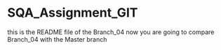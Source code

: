 # SQA_Assignment_GIT

this is the README file of the Branch_04
now you are going to compare Branch_04 with the Master branch


